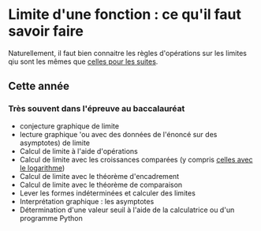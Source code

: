 # Limite d'une fonction : ce qu'il faut savoir faire

Naturellement, il faut bien connaitre les règles d'opérations sur les limites qiu sont les mêmes que [celles pour les suites](../../Limite_de_suite/Limite_suite_base/03_Theoremes_d_operation.md).

## Cette année 

### Très souvent dans l'épreuve au baccalauréat

- conjecture graphique de limite
- lecture graphique 'ou avec des données de l'énoncé sur des asymptotes) de limite
- Calcul de limite à l'aide d'opérations
- Calcul de limite avec les croissances comparées (y compris [celles avec le logarithme](../../Log/Log_base/02_etude_fct.md#ln_crois_comp))
- Calcul de limite avec le théorème d'encadrement
- Calcul de limite avec le théorème de comparaison
- Lever les formes indéterminées et calculer des limites
- Interprétation graphique : les asymptotes
- Détermination d'une valeur seuil à l'aide de la calculatrice ou d'un programme Python

